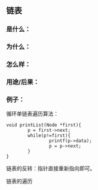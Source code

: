 ## 链表

### 是什么：

### 为什么：

### 怎么样：

### 用途/后果：

### 例子：

循环单链表遍历算法：
```
void printList(Node *first){
        p = first->next;
        while(p!=first){
                printf(p->data);
                p = p->next;
        }
}
```

链表的反转：指针直接重新指向即可。

链表的遍历


